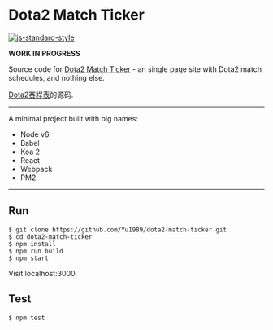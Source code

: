 # Dota2 Match Ticker

[![js-standard-style](https://cdn.rawgit.com/feross/standard/master/badge.svg)](https://github.com/feross/standard)

**WORK IN PROGRESS**

Source code for [Dota2 Match Ticker](https://baidu.com) - an single page site with Dota2 match schedules, and nothing else.

[Dota2赛程表](https://baidu.com)的源码.

-----

A minimal project built with big names:
- Node v6
- Babel
- Koa 2
- React
- Webpack
- PM2

-----

## Run
```
$ git clone https://github.com/Yu1989/dota2-match-ticker.git
$ cd dota2-match-ticker
$ npm install
$ npm run build
$ npm start
```
Visit localhost:3000.

## Test
```
$ npm test
```
